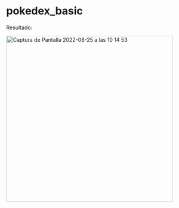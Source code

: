 # pokedex_basic


Resultado: 

<img width="446" alt="Captura de Pantalla 2022-08-25 a las 10 14 53" src="https://user-images.githubusercontent.com/108528939/186612690-d3980098-0d55-49df-9214-a29c3f7160dd.png">
